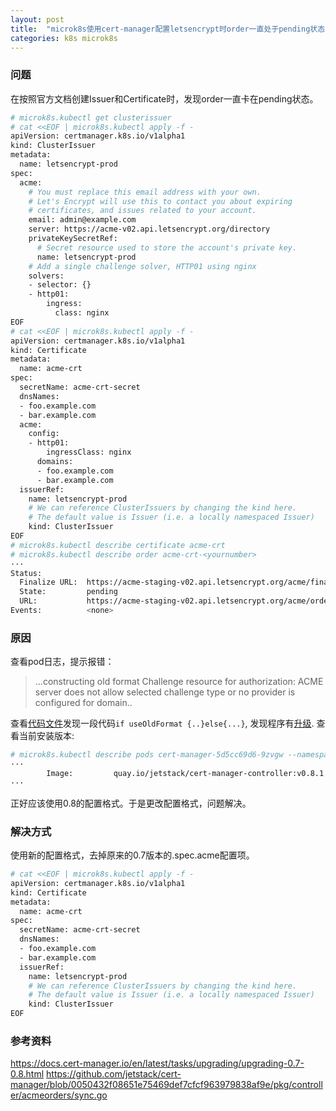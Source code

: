 ```yaml
---
layout: post
title:  "microk8s使用cert-manager配置letsencrypt时order一直处于pending状态"
categories: k8s microk8s
---
```


### 问题

在按照官方文档创建Issuer和Certificate时，发现order一直卡在pending状态。

```bash
# microk8s.kubectl get clusterissuer
# cat <<EOF | microk8s.kubectl apply -f -
apiVersion: certmanager.k8s.io/v1alpha1
kind: ClusterIssuer
metadata:
  name: letsencrypt-prod
spec:
  acme:
    # You must replace this email address with your own.
    # Let's Encrypt will use this to contact you about expiring
    # certificates, and issues related to your account.
    email: admin@example.com
    server: https://acme-v02.api.letsencrypt.org/directory
    privateKeySecretRef:
      # Secret resource used to store the account's private key.
      name: letsencrypt-prod
    # Add a single challenge solver, HTTP01 using nginx
    solvers:
    - selector: {}
    - http01:
        ingress:
          class: nginx
EOF
# cat <<EOF | microk8s.kubectl apply -f -
apiVersion: certmanager.k8s.io/v1alpha1
kind: Certificate
metadata:
  name: acme-crt
spec:
  secretName: acme-crt-secret
  dnsNames:
  - foo.example.com
  - bar.example.com
  acme:
    config:
    - http01:
        ingressClass: nginx
      domains:
      - foo.example.com
      - bar.example.com
  issuerRef:
    name: letsencrypt-prod
    # We can reference ClusterIssuers by changing the kind here.
    # The default value is Issuer (i.e. a locally namespaced Issuer)
    kind: ClusterIssuer
EOF
# microk8s.kubectl describe certificate acme-crt
# microk8s.kubectl describe order acme-crt-<yournumber>
···
Status:
  Finalize URL:  https://acme-staging-v02.api.letsencrypt.org/acme/finalize/xxx/xxx
  State:         pending
  URL:           https://acme-staging-v02.api.letsencrypt.org/acme/order/xxx/xxx
Events:          <none>
```

### 原因

查看pod日志，提示报错：

>...constructing old format Challenge resource for authorization: ACME server does not allow selected challenge type or no provider is configured for domain..

查看[代码文件](https://github.com/jetstack/cert-manager/blob/0050432f08651e75469def7cfcf963979838af9e/pkg/controller/acmeorders/sync.go)发现一段代码`if useOldFormat {..}else{...}`, 发现程序有[升级](https://docs.cert-manager.io/en/latest/tasks/upgrading/upgrading-0.7-0.8.html).
查看当前安装版本:
```bash
# microk8s.kubectl describe pods cert-manager-5d5cc69d6-9zvgw --namespace cert-manager #查看版本
···
        Image:         quay.io/jetstack/cert-manager-controller:v0.8.1
···
```
正好应该使用0.8的配置格式。于是更改配置格式，问题解决。

### 解决方式

使用新的配置格式，去掉原来的0.7版本的.spec.acme配置项。

```bash
# cat <<EOF | microk8s.kubectl apply -f -
apiVersion: certmanager.k8s.io/v1alpha1
kind: Certificate
metadata:
  name: acme-crt
spec:
  secretName: acme-crt-secret
  dnsNames:
  - foo.example.com
  - bar.example.com
  issuerRef:
    name: letsencrypt-prod
    # We can reference ClusterIssuers by changing the kind here.
    # The default value is Issuer (i.e. a locally namespaced Issuer)
    kind: ClusterIssuer
EOF
```

### 参考资料
https://docs.cert-manager.io/en/latest/tasks/upgrading/upgrading-0.7-0.8.html
https://github.com/jetstack/cert-manager/blob/0050432f08651e75469def7cfcf963979838af9e/pkg/controller/acmeorders/sync.go

